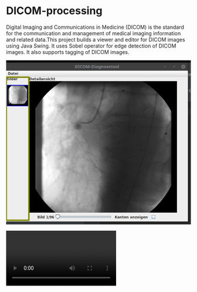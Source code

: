 # DICOM-processing

Digital Imaging and Communications in Medicine (DICOM) is the standard for the communication and management of medical imaging information and related data.This project builds a viewer and editor for DICOM images using Java Swing. It uses Sobel operator for edge detection of DICOM images. It also supports tagging of DICOM images.

![Demo1](./Bilder/GUI_1.png)

![Demo2](./Bilder/DICOM-2-Demo.mp4)
